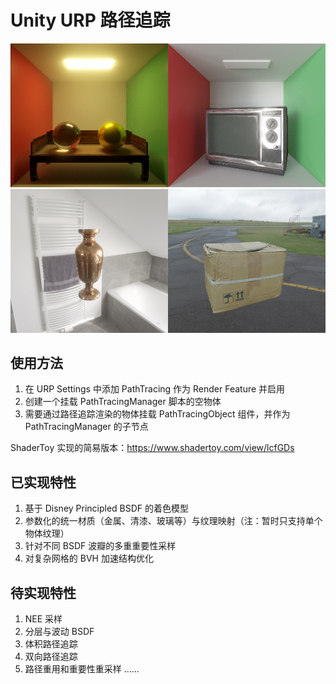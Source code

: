 # Unity URP 路径追踪

<div class="container">
  <img src="images/1720978103025.png" width="50%" /><img src="images/1720981560300.png" width="50%" />
  <img src="images/1720979678428.png" width="50%" /><img src="images/1720984558896.png" width="50%" />
</div>

## 使用方法
1. 在 URP Settings 中添加 PathTracing 作为 Render Feature 并启用
2. 创建一个挂载 PathTracingManager 脚本的空物体
3. 需要通过路径追踪渲染的物体挂载 PathTracingObject 组件，并作为 PathTracingManager 的子节点

ShaderToy 实现的简易版本：https://www.shadertoy.com/view/lcfGDs

## 已实现特性
1. 基于 Disney Principled BSDF 的着色模型
2. 参数化的统一材质（金属、清漆、玻璃等）与纹理映射（注：暂时只支持单个物体纹理）
3. 针对不同 BSDF 波瓣的多重重要性采样
4. 对复杂网格的 BVH 加速结构优化

## 待实现特性
1. NEE 采样
2. 分层与波动 BSDF
3. 体积路径追踪
4. 双向路径追踪
5. 路径重用和重要性重采样
……